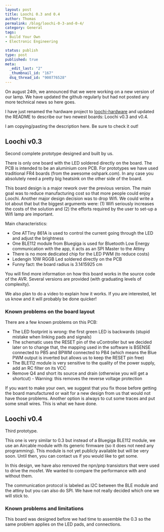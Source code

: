 ```yaml
--- 
layout: post
title: Loochi 0.3 and 0.4
author: Thomas
permalink: /blog/loochi-0-3-and-0-4/
category: General
tags: 
- Build Your Own
- Electronic Engineering

status: publish
type: post
published: true
meta: 
  _edit_last: "2"
  _thumbnail_id: "167"
  dsq_thread_id: "900776528"
---
```


On august 24th, we announced that we were working on a new version of our lamp. We have updated the github regularly but had not posted any more technical news so here goes.

I have just renamed the hardware project to [loochi-hardware](http://www.github.com/tbideas/loochi-hardware/) and updated the README to describe our two newest boards: Loochi v0.3 and v0.4.

I am copying/pasting the description here. Be sure to check it out!

<!-- more -->

## Loochi v0.3

Second complete prototype designed and built by us.

There is only one board with the LED soldered directly on the board. The PCB is intended to be an aluminium core PCB. For prototypes we have used traditional FR4 boards (from the awesome oshpark.com). In any case you absolutely need a pretty big heatsink on the other side of the board.

This board design is a major rework over the previous version. The main goal was to reduce manufacturing cost so that more people could enjoy Loochi. Another major design decision was to drop Wifi. We could write a lot about that but the biggest arguments were: (1) Wifi seriously increases the costs of the solution and (2) the efforts required by the user to set-up a Wifi lamp are important.

Main characteristics:
- One ATTiny 861A is used to control the current going through the LED and adjust the brightness
- One BLE112 module from Bluegiga is used for Bluetooth Low Energy communication with the app, it acts as an SPI Master to the Attiny
- There is no more dedicated chip for the LED PWM (to reduce costs)
- Ledengin 10W RGGB Led soldered directly on the PCB
- Funny fact: the board radius is 3.1415925 cm

You will find more information on how this board works in the source code of the AVR. Several versions are provided (with graduating levels of complexity).

We also plan to do a video to explain how it works. If you are interested, let us know and it will probably be done quicker!
### Known problems on the board layout

There are a few known problems on this PCB:
- The LED footprint is wrong: the first green LED is backwards (stupid mistake when linking pads and signals)
- The schematic uses the RESET pin of the uController but we decided later on to change that, the mapping used in the software is BSENSE connected to PB5 and BPWM connected to PB4 (which means the Blue PWM output is inverted but allows us to keep the RESET pin free)
- The BLE112 module is very sensitive to the quality of the power supply, add an RC filter on its VCC
- Remove Q4 and short its source and drain (otherwise you will get a shortcut) - Warning: this removes the reverse voltage protection

If you want to make your own, we suggest that you fix those before getting the board manufactured or wait for a new design from us that would not have those problems. Another option is always to cut some traces and put some small wires. This is what we have done.
## Loochi v0.4

Third prototype.

This one is very similar to 0.3 but instead of a Bluegiga BLE112 module, we use an Aircable module with its generic firmware (so it does not need any programming). This module is not yet publicly available but will be very soon. Until then, you can contact us if you would like to get some.

In this design, we have also removed the npn/pnp transistors that were used to drive the mosfet. We wanted to compare the performance with and without them.

The communication protocol is labeled as I2C between the BLE module and the attiny but you can also do SPI. We have not really decided which one we will stick to.
### Known problems and limitations

This board was designed before we had time to assemble the 0.3 so the same problem applies on the LED pads, and connections.
